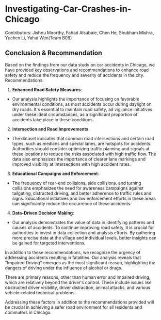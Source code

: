 # Investigating-Car-Crashes-in-Chicago
Contributors:
Jishnu Moorthy, Fahad Alsubaie, Chen He, Shubham Mishra, Yuchen Li, Yahui Wen(Team B08)

## **Conclusion & Recommendation**

Based on the findings from our data study on car accidents in Chicago, we have provided key observations and recommendations to enhance road safety and reduce the frequency and severity of accidents in the city.
Recommendations:

1. **Enhanced Road Safety Measures**:
  - Our analysis highlights the importance of focusing on favorable environmental conditions, as most accidents occur during daylight on dry roads. It's essential to maintain road safety, ad vigilance initiatives under these ideal circumstances, as a significant proportion of accidents take place in these conditions.
2. **Intersection and Road Improvements**:
  - The dataset indicates that common road intersections and certain road types, such as medians and special lanes, are hotspots for accidents. Authorities should consider optimizing traffic planning and signals at these locations to reduce the risks associated with high traffic flow. The data also emphasizes the importance of clearer lane markings and improved visibility at intersections with high accident rates.
3. **Educational Campaigns and Enforcement**:
  - The frequency of rear-end collisions, side collisions, and turning collisions emphasizes the need for awareness campaigns against tailgating, distracted driving, and better adherence to traffic rules and signs. Educational initiatives and law enforcement efforts in these areas can significantly reduce the occurrence of these accidents.
4. **Data-Driven Decision Making**:
  - Our analysis demonstrates the value of data in identifying patterns and causes of accidents. To continue improving road safety, it is crucial for authorities to invest in data collection and analysis efforts. By gathering more precise data at the village and individual levels, better insights can be gained for targeted interventions.

In addition to these recommendations, we recognize the urgency of addressing accidents resulting in fatalities. Our analysis reveals that "Impaired Driving" emerges as the most significant reason, highlighting the dangers of driving under the influence of alcohol or drugs.

There are primary reasons, other than human error and impaired driving, which are relatively beyond the driver's control. These include issues like obstructed driver visibility, driver distraction, animal attacks, and various vehicle-related technical problems.

Addressing these factors in addition to the recommendations provided will be crucial in achieving a safer road environment for all residents and commuters in Chicago.
